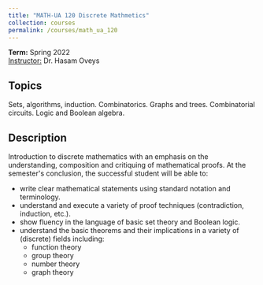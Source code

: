 ```yaml
---
title: "MATH-UA 120 Discrete Mathmetics"
collection: courses
permalink: /courses/math_ua_120
---
```


**Term:** Spring 2022  
<ins>Instructor:</ins> Dr. Hasam Oveys

## Topics

Sets, algorithms, induction. Combinatorics. Graphs and trees. Combinatorial circuits. Logic and Boolean algebra.

## Description

Introduction to discrete mathematics with an emphasis on the understanding, composition and critiquing of mathematical proofs.
At the semester's conclusion, the successful student will be able to:

- write clear mathematical statements using standard notation and terminology.
- understand and execute a variety of proof techniques (contradiction, induction, etc.).
- show fluency in the language of basic set theory and Boolean logic.
- understand the basic theorems and their implications in a variety of (discrete) fields including:
  - function theory
  - group theory
  - number theory
  - graph theory


